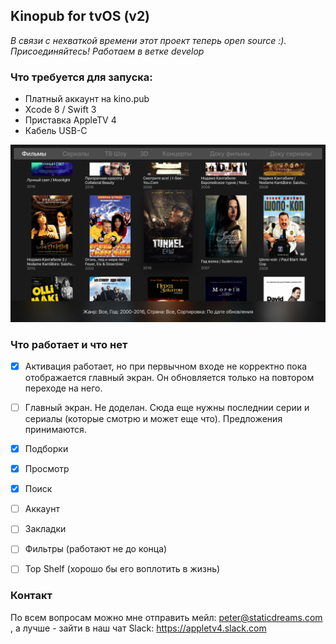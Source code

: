 ## Kinopub for tvOS (v2)

*В связи с нехваткой времени этот проект теперь open source :). Присоединяйтесь! Работаем в ветке develop*

### Что требуется для запуска: 

* Платный аккаунт на kino.pub
* Xcode 8 / Swift 3
* Приставка AppleTV 4
* Кабель USB-C

![Screenshot](screenshot.png)

### Что работает и что нет

- [x] Активация работает, но при первычном входе не корректно пока отображается главный экран. Он обновляется только на повтором переходе на него.

- [ ] Главный экран. Не доделан. Сюда еще нужны последнии серии и сериалы (которые смотрю и может еще что). Предложения принимаются.

- [x] Подборки

- [x] Просмотр

- [x] Поиск

- [ ] Аккаунт

- [ ] Закладки

- [ ] Фильтры (работают не до конца)

- [ ] Top Shelf (хорошо бы его воплотить в жизнь)

### Контакт

По всем вопросам можно мне отправить мейл: <peter@staticdreams.com> ,
а лучше - зайти в наш чат Slack: <https://appletv4.slack.com>




